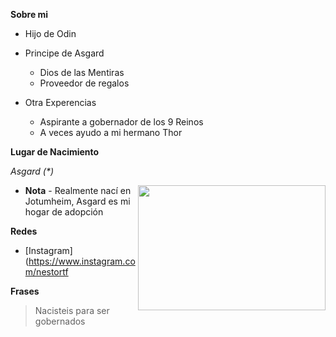 __Sobre mi__
* Hijo de Odin
* Principe de Asgard
  * Dios de las Mentiras
  * Proveedor de regalos

* Otra Experencias
  * Aspirante a gobernador de los 9 Reinos
  * A veces ayudo a mi hermano Thor

__Lugar de Nacimiento__

_Asgard (*)_

<img align="right" src="https://th.bing.com/th/id/R.6e06ec58731040d9fb71d2a891aa0242?rik=HouY4MP8F%2b84%2fQ&riu=http%3a%2f%2fcdn1.radiosantafe.com%2fwp-content%2fuploads%2f2014%2f07%2fAsgard.jpg&ehk=H3dzMGhB8H0e%2bDMwjapbZHAM6wogiKNUXIKr3oEeY9Q%3d&risl=&pid=ImgRaw&r=0"  width="300" height="200" align="middle" />



* __Nota__ - Realmente nací en Jotumheim, Asgard es mi hogar de adopción

__Redes__

* [Instagram](https://www.instagram.com/nestortf

__Frases__

> Nacisteis para ser gobernados

